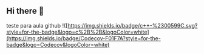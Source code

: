 ## Hi there 👋
 teste para aula github
!([https://img.shields.io/badge/c++-%2300599C.svg?style=for-the-badge&logo=c%2B%2B&logoColor=white](https://img.shields.io/badge/Codecov-F01F7A?style=for-the-badge&logo=Codecov&logoColor=white)
